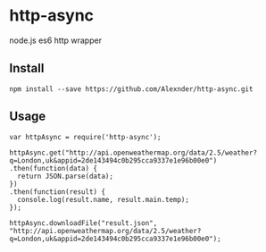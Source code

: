 # http-async
node.js es6 http wrapper

## Install
`npm install --save https://github.com/Alexnder/http-async.git`

## Usage
```
var httpAsync = require('http-async');

httpAsync.get("http://api.openweathermap.org/data/2.5/weather?q=London,uk&appid=2de143494c0b295cca9337e1e96b00e0")
.then(function(data) {
  return JSON.parse(data);
})
.then(function(result) {
  console.log(result.name, result.main.temp);
});

httpAsync.downloadFile("result.json", "http://api.openweathermap.org/data/2.5/weather?q=London,uk&appid=2de143494c0b295cca9337e1e96b00e0");
```